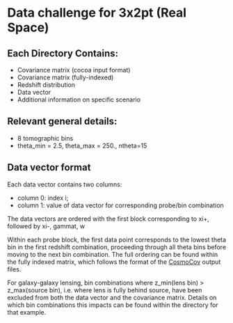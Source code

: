 # Data challenge for 3x2pt (Real Space)

## Each Directory Contains:
- Covariance matrix (cocoa input format)
- Covariance matrix (fully-indexed)
- Redshift distribution
- Data vector
- Additional information on specific scenario

## Relevant general details:
  - 8 tomographic bins
  - theta_min = 2.5, theta_max = 250., ntheta=15

## Data vector format

Each data vector contains two columns:
  - column 0: index i;
  - column 1: value of data vector for corresponding probe/bin combination

The data vectors are ordered with the first block corresponding to xi+, followed by xi-, gammat, w

Within each probe block, the first data point corresponds to the lowest theta bin in the first redshift combination, proceeding through all theta bins before moving to the next bin combination. The full ordering can be found within the fully indexed matrix, which follows the format of the [CosmoCov](https://github.com/CosmoLike/CosmoCov/tree/master) output files. 

For galaxy-galaxy lensing, bin combinations where z_min(lens bin) > z_max(source bin), i.e. where lens is fully behind source, have been excluded from both the data vector and the covariance matrix. Details on which bin combinations this impacts can be found within the directory for that example.
